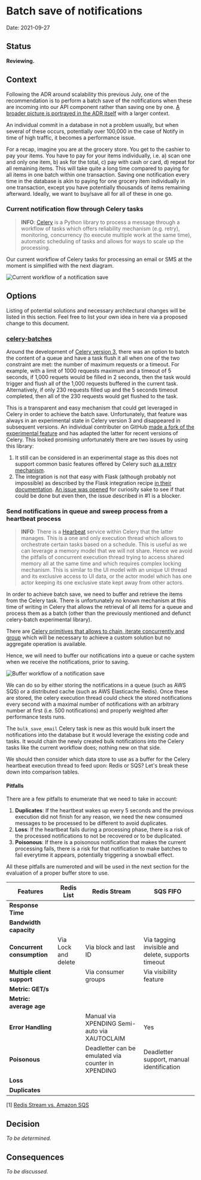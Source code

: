 # Batch save of notifications

Date: 2021-09-27

## Status

**Reviewing.**

## Context

Following the ADR around scalability this previous July, one of the recommendation
is to perform a batch save of the notifications when these are incoming into our
API component rather than saving one by one. [A broader picture is portrayed in the
ADR itself](https://github.com/cds-snc/notification-adr/blob/main/records/2021-07-16.scalability.database-bottleneck.md)
with a larger context.

An individual commit in a database in not a problem usually, but when
several of these occurs, potentially over 100,000 in the case of Notify in time
of high traffic, it becomes a performance issue.

For a recap, imagine you are at the grocery store. You get to the cashier to pay
your items. You have to pay for your items individually, i.e.
a) scan one and only one item, b) ask for the total, c) pay with cash or card,
d) repeat for all remaining items. This will take quite a long time compared
to paying for all items in one batch within one transaction. Saving one
notification every time in the database is akin to paying for one grocery item
individually in one transaction, except you have potentially thousands of items
remaining afterward. Ideally, we want to buy/save all for all of these in one
go.

### Current notification flow through Celery tasks

> **INFO**: [Celery](https://docs.celeryproject.org/en/stable/getting-started/introduction.html) is a Python library to process a message through a workflow of tasks which offers reliability mechanism (e.g. retry), monitoring, concurrency (to execute multiple work at the same time), automatic scheduling of tasks and allows for ways to scale up the processing.

Our current workflow of Celery tasks for processing an email or SMS at the moment
is simplified with the next diagram.

![Current workflow of a notification save](https://raw.githubusercontent.com/cds-snc/notification-adr/main/records/diagrams/2021-09-27.batch-celery-save/current-workflow.jpg?raw=true "Current workflow of a notification save")

## Options

Listing of potential solutions and necessary architectural changes will be listed in
this section. Feel free to list your own idea in here via a proposed change to this
document.

### [celery-batches](https://github.com/clokep/celery-batches)

Around the development of [Celery version 3](https://docs.celeryproject.org/en/3.1/reference/celery.contrib.batches.html), there was an option to batch the content
of a queue and have a task flush it all when one of the two constraint are met:
the number of maximum requests or a timeout. For example, with a limit of 1000
requests maximum and a timeout of 5 seconds, if 1,000 requets would be filled in 2
seconds, then the task would trigger and flush all of the 1,000 requests buffered
in the current task. Alternatively, if only 230 requests filled up and the 5
seconds timeout completed, then all of the 230 requests would get flushed to
the task.

This is a transparent and easy mechanism that could get leveraged in Celery in order
to achieve the batch save. Unfortunately, that feature was always in an experimental
state in Celery version 3 and disappeared in subsequent versions. An individual
contributer on GitHub [made a fork of the experimental feature](https://github.com/clokep/celery-batches) and has adapted the latter for recent
versions of Celery. This looked promising unfortunately there are two issues by
using this library:

1. It still can be considered in an experimental stage as this does not support common basic features offered by Celery such [as a retry mechanism](https://github.com/clokep/celery-batches/issues/10).
2. The integration is not that easy with Flask (although probably not impossible) as described by the Flask integration recipe [in their documentation](https://flask.palletsprojects.com/en/2.0.x/appcontext/). [An issue was opened](https://github.com/clokep/celery-batches/issues/35) for curiosity sake to see if that could be done but even then, the issue described in #1 is a blocker.

### Send notifications in queue and sweep process from a heartbeat process

> **INFO**: There is a [Hearbeat](https://docs.celeryproject.org/en/stable/internals/reference/celery.worker.heartbeat.html) service within Celery that the latter manages. This is a one and only execution thread which allows to orchestrate certain tasks based on a schedule. This is useful as we can leverage a memory model that we will not share. Hence we avoid the pitfalls of concurrent execution thread trying to access shared memory all at the same time and which requires complex locking mechanism. This is similar to the UI model with an unique UI thread and its exclusive access to UI data, or the actor model which has one actor keeping its one exclusive state kept away from other actors.

In order to achieve batch save, we need to buffer and retrieve the items from the
Celery task. There is unfortunately no known mechanism at this time of writing in
Celery that allows the retrieval of all items for a queue and process them as a batch
(other than the previously mentioned and defunct celery-batch experimental library).

There are [Celery primitives that allows to chain, iterate concurrently and group](https://docs.celeryproject.org/en/stable/userguide/canvas.html#the-primitives)
which will be necessary to achieve a custom solution but no aggregate operation is
available.

Hence, we will need to buffer our notifications into a queue or cache system when
we receive the notifications, prior to saving.

![Buffer workflow of a notification save](https://raw.githubusercontent.com/cds-snc/notification-adr/main/records/diagrams/2021-09-27.batch-celery-save/buffer-workflow.jpg?raw=true "Buffer workflow of a notification save")

We can do so by either storing the notifications in a queue (such as AWS SQS) or a
distributed cache (such as AWS Elasticache Redis). Once these are stored, the
celery execution thread could check the stored notifications every
second with a maximal number of notifications with an arbitrary number at first
(i.e. 500 notifications) and properly weighted after performance tests runs.

The `bulk_save_email` Celery task is new as this would bulk insert the notifications
into the database but it would leverage the existing code and tasks. It would chain
the newly created bulk notifications into the Celery tasks like the current workflow
does; nothing new on that side.

We should then consider which data store to use as a buffer for the Celery heartbeat
execution thread to feed upon: Redis or SQS? Let's break these down into comparison
tables.

#### Pitfalls

There are a few pitfalls to enumerate that we need to take in account:

1. **Duplicates**: If the heartbeat wakes up every 5 seconds and the previous execution did not finish for any reason, we need the new consumed messages to be processed to be different to avoid duplicates.
2. **Loss**: If the heartbeat fails during a processing phase, there is a risk of the processed notifications to not be recovered or to be duplicated.
3. **Poisonous**: If there is a poisonous notification that makes the current processing fails, there is a risk for that notification to make batches to fail everytime it appears, potentially triggering a snowball effect.

All these pitfalls are numeroted and will be used in the next section for the evaluation of a proper buffer store to use.

| Features                    | Redis List          | Redis Stream                                       | SQS FIFO                                           |
|-----------------------------|---------------------|----------------------------------------------------|----------------------------------------------------|
| **Response Time**           |                     |                                                    |                                                    |
| **Bandwidth capacity**      |                     |                                                    |                                                    |
| **Concurrent consumption**  | Via Lock and delete | Via block and last ID                              | Via tagging invisible and delete, supports timeout |
| **Multiple client support** |                     | Via consumer groups                                | Via visibility feature                             |
| **Metric: GET/s**           |                     |                                                    |                                                    |
| **Metric: average age**     |                     |                                                    |                                                    |
| **Error Handling**          |                     | Manual via XPENDING Semi-auto via XAUTOCLAIM       | Yes                                                |
| **Poisonous**               |                     | Deadletter can be emulated via counter in XPENDING | Deadletter support, manual identification          |
| **Loss**                    |                     |                                                    |                                                    |
| **Duplicates**              |                     |                                                    |                                                    |

[1] [Redis Stream vs. Amazon SQS](https://hackernoon.com/redis-stream-vs-amazon-sqs-g21n3y7p)

## Decision

_To be determined._

## Consequences

_To be discussed._
